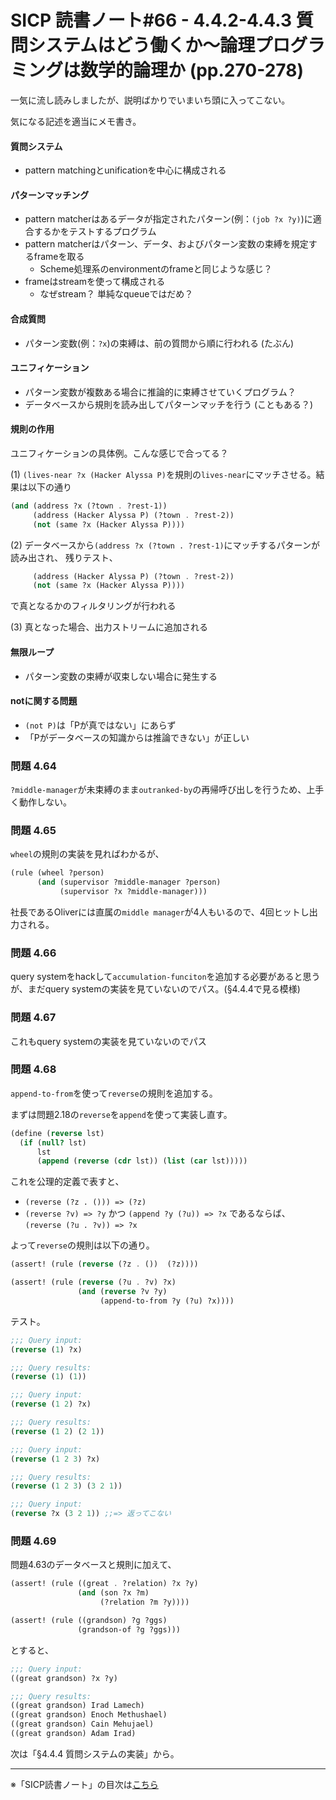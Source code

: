SICP 読書ノート#66 - 4.4.2-4.4.3 質問システムはどう働くか〜論理プログラミングは数学的論理か (pp.270-278)
======================================

一気に流し読みしましたが、説明ばかりでいまいち頭に入ってこない。

気になる記述を適当にメモ書き。

#### 質問システム
- pattern matchingとunificationを中心に構成される

#### パターンマッチング
- pattern matcherはあるデータが指定されたパターン(例：`(job ?x ?y)`)に適合するかをテストするプログラム
- pattern matcherはパターン、データ、およびパターン変数の束縛を規定するframeを取る
    * Scheme処理系のenvironmentのframeと同じような感じ？
- frameはstreamを使って構成される
    * なぜstream？ 単純なqueueではだめ？

#### 合成質問
- パターン変数(例：`?x`)の束縛は、前の質問から順に行われる (たぶん)

#### ユニフィケーション
- パターン変数が複数ある場合に推論的に束縛させていくプログラム？
- データベースから規則を読み出してパターンマッチを行う (こともある？)

#### 規則の作用
 ユニフィケーションの具体例。こんな感じで合ってる？

(1) `(lives-near ?x (Hacker Alyssa P)`を規則の`lives-near`にマッチさせる。結果は以下の通り


```scheme
(and (address ?x (?town . ?rest-1))
	 (address (Hacker Alyssa P) (?town . ?rest-2))
	 (not (same ?x (Hacker Alyssa P))))
```

(2) データベースから`(address ?x (?town . ?rest-1)`にマッチするパターンが読み出され、
残りテスト、

```scheme
	 (address (Hacker Alyssa P) (?town . ?rest-2))
	 (not (same ?x (Hacker Alyssa P))))
```

で真となるかのフィルタリングが行われる

(3) 真となった場合、出力ストリームに追加される


#### 無限ループ
- パターン変数の束縛が収束しない場合に発生する

#### notに関する問題
- `(not P)`は「Pが真ではない」にあらず
- 「Pがデータベースの知識からは推論できない」が正しい



### 問題 4.64

`?middle-manager`が未束縛のまま`outranked-by`の再帰呼び出しを行うため、上手く動作しない。

### 問題 4.65

`wheel`の規則の実装を見ればわかるが、

```scheme
(rule (wheel ?person)
      (and (supervisor ?middle-manager ?person)
           (supervisor ?x ?middle-manager)))
```

社長であるOliverには直属の`middle manager`が4人もいるので、4回ヒットし出力される。

### 問題 4.66

query systemをhackして`accumulation-funciton`を追加する必要があると思うが、まだquery systemの実装を見ていないのでパス。(§4.4.4で見る模様)

### 問題 4.67

これもquery systemの実装を見ていないのでパス

### 問題 4.68

`append-to-from`を使って`reverse`の規則を追加する。

まずは問題2.18の`reverse`を`append`を使って実装し直す。

```scheme
(define (reverse lst)
  (if (null? lst)
	  lst
	  (append (reverse (cdr lst)) (list (car lst)))))
```

これを公理的定義で表すと、

- `(reverse (?z . ())) => (?z)`
- `(reverse ?v) => ?y` かつ `(append ?y (?u)) => ?x` であるならば、 `(reverse (?u . ?v)) => ?x` 

よって`reverse`の規則は以下の通り。

```scheme
(assert! (rule (reverse (?z . ())  (?z))))

(assert! (rule (reverse (?u . ?v) ?x)
			   (and (reverse ?v ?y)
					(append-to-from ?y (?u) ?x))))
```

テスト。

```scheme
;;; Query input:
(reverse (1) ?x)

;;; Query results:
(reverse (1) (1))

;;; Query input:
(reverse (1 2) ?x)

;;; Query results:
(reverse (1 2) (2 1))

;;; Query input:
(reverse (1 2 3) ?x)

;;; Query results:
(reverse (1 2 3) (3 2 1))

;;; Query input:
(reverse ?x (3 2 1)) ;;=> 返ってこない

```

### 問題 4.69

問題4.63のデータベースと規則に加えて、

```scheme
(assert! (rule ((great . ?relation) ?x ?y)
			   (and (son ?x ?m)
					(?relation ?m ?y))))

(assert! (rule ((grandson) ?g ?ggs)
			   (grandson-of ?g ?ggs)))
```

とすると、

```scheme
;;; Query input:
((great grandson) ?x ?y)

;;; Query results:
((great grandson) Irad Lamech)
((great grandson) Enoch Methushael)
((great grandson) Cain Mehujael)
((great grandson) Adam Irad)
```


次は「§4.4.4 質問システムの実装」から。

--------------------------------

※「SICP読書ノート」の目次は[こちら](/entry/sicp/index)


<script type="text/x-mathjax-config">
  MathJax.Hub.Config({ tex2jax: { inlineMath: [['$','$'], ["\\(","\\)"]] } });
</script>
<script type="text/javascript"
  src="http://cdn.mathjax.org/mathjax/latest/MathJax.js?config=TeX-AMS_HTML">
</script>
<meta http-equiv="X-UA-Compatible" CONTENT="IE=EmulateIE7" />

